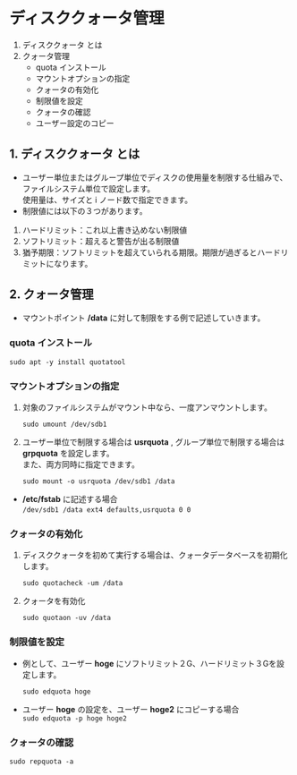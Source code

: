 # ディスククォータ管理
1. ディスククォータ とは
2. クォータ管理
    - quota インストール
    - マウントオプションの指定
    - クォータの有効化
    - 制限値を設定
    - クォータの確認
    - ユーザー設定のコピー

## 1. ディスククォータ とは
 - ユーザー単位またはグループ単位でディスクの使用量を制限する仕組みで、ファイルシステム単位で設定します。<br>使用量は、サイズと i ノード数で指定できます。
 - 制限値には以下の３つがあります。
1. ハードリミット：これ以上書き込めない制限値
2. ソフトリミット：超えると警告が出る制限値
3. 猶予期限：ソフトリミットを超えていられる期限。期限が過ぎるとハードリミットになります。

## 2. クォータ管理
 - マウントポイント **/data** に対して制限をする例で記述していきます。

### quota インストール

 ```:コマンド
 sudo apt -y install quotatool
 ```

### マウントオプションの指定
1. 対象のファイルシステムがマウント中なら、一度アンマウントします。

    ```:コマンド
    sudo umount /dev/sdb1
    ```

2. ユーザー単位で制限する場合は **usrquota** , グループ単位で制限する場合は **grpquota** を設定します。<br>また、両方同時に指定できます。

    ```:コマンド
    sudo mount -o usrquota /dev/sdb1 /data
    ```

 - **/etc/fstab** に記述する場合<br>` /dev/sdb1 /data ext4 defaults,usrquota 0 0 `

### クォータの有効化
1. ディスククォータを初めて実行する場合は、クォータデータベースを初期化します。

    ```:コマンド
    sudo quotacheck -um /data
    ```

2. クォータを有効化

    ```:コマンド
    sudo quotaon -uv /data
    ```

### 制限値を設定
 - 例として、ユーザー **hoge** にソフトリミット２G、ハードリミット３Gを設定します。

    ```:コマンド
    sudo edquota hoge
    ```
 - ユーザー **hoge** の設定を、ユーザー **hoge2** にコピーする場合<br>` sudo edquota -p hoge hoge2 `

### クォータの確認

 ```:コマンド
 sudo repquota -a
 ```
